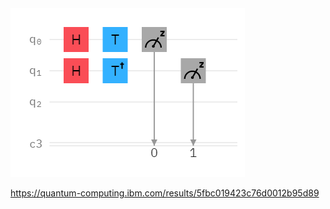 <img src="circuit-khvbx552.png"/>

https://quantum-computing.ibm.com/results/5fbc019423c76d0012b95d89